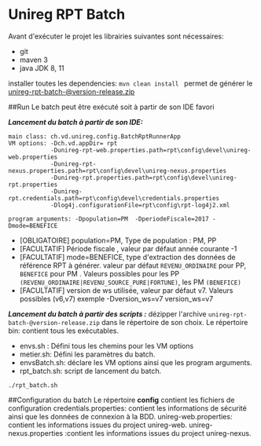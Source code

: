 # Unireg RPT Batch

Avant d'exécuter le projet les librairies suivantes sont nécessaires:
* git 
* maven 3 
* java JDK 8, 11

installer toutes les dependencies:
```mvn clean install ```
permet de générer le  unireg-rpt-batch-@version-release.zip 

##Run
Le batch peut être exécuté soit à partir de son IDE favori

***Lancement du batch à partir de son IDE:***

```
main class: ch.vd.unireg.config.BatchRptRunnerApp
VM options: -Dch.vd.appDir= rpt
            -Dunireg-rpt-web.properties.path=rpt\config\devel\unireg-web.properties
            -Dunireg-rpt-nexus.properties.path=rpt\config\devel\unireg-nexus.properties
            -Dunireg-rpt.properties.path=rpt\config\devel\unireg-rpt.properties
            -Dunireg-rpt.credentials.path=rpt\config\devel\credentials.properties
            -Dlog4j.configurationFile=rpt\config\rpt-log4j2.xml
            
program arguments: -Dpopulation=PM  -DperiodeFiscale=2017 -Dmode=BENEFICE
```
* [OBLIGATOIRE]  population=PM,  Type de population : PM, PP
* [FACULTATIF] Période fiscale , valeur par défaut année courante -1
* [FACULTATIF]  mode=BENEFICE,  type d'extraction des données de référence RPT à générer.
 valeur par défaut `REVENU_ORDINAIRE` pour PP, `BENEFICE` pour PM .
 Valeurs possibles pour les PP `(REVENU_ORDINAIRE|REVENU_SOURCE_PURE|FORTUNE)`, les PM `(BENEFICE)`
* [FACULTATIF] version de ws utilisée, valeur par défaut v7.  Valeurs possibles (v6,v7) exemple -Dversion_ws=v7
version_ws=v7

***Lancement du batch à partir des scripts :***
dézipper l'archive `unireg-rpt-batch-@version-release.zip` dans le répertoire de son choix.
Le répertoire bin: contient tous les exécutables.
* envs.sh : Défini tous les chemins pour les VM options
* metier.sh: Défini les paramètres du batch.
* envsBatch.sh: déclare les VM options ainsi que les program arguments.
* rpt_batch.sh: script de lancement du batch.

```
./rpt_batch.sh
```

##Configuration du batch
Le répertoire **config**  contient les fichiers de configuration
credentials.properties: contient les informations de sécurité ainsi que les données de connexion à la BDD.
unireg-web.properties: contient les informations issues du project unireg-web.
unireg-nexus.properties :contient les informations issues du project unireg-nexus.
